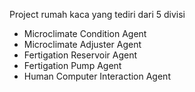 Project rumah kaca yang tediri dari 5 divisi

- Microclimate Condition Agent
- Microclimate Adjuster Agent
- Fertigation Reservoir Agent
- Fertigation Pump Agent
- Human Computer Interaction Agent
